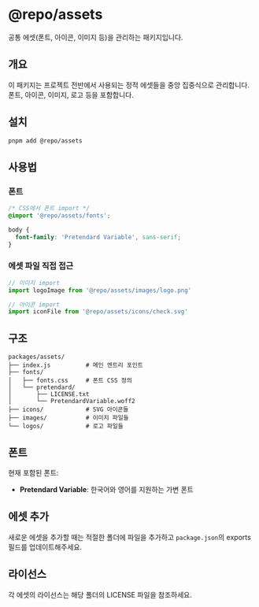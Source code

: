 # @repo/assets

공통 에셋(폰트, 아이콘, 이미지 등)을 관리하는 패키지입니다.

## 개요

이 패키지는 프로젝트 전반에서 사용되는 정적 에셋들을 중앙 집중식으로 관리합니다. 폰트, 아이콘, 이미지, 로고 등을 포함합니다.

## 설치

```bash
pnpm add @repo/assets
```

## 사용법

### 폰트

```css
/* CSS에서 폰트 import */
@import '@repo/assets/fonts';

body {
  font-family: 'Pretendard Variable', sans-serif;
}
```

### 에셋 파일 직접 접근

```typescript
// 이미지 import
import logoImage from '@repo/assets/images/logo.png'

// 아이콘 import
import iconFile from '@repo/assets/icons/check.svg'
```

## 구조

```text
packages/assets/
├── index.js          # 메인 엔트리 포인트
├── fonts/
│   ├── fonts.css     # 폰트 CSS 정의
│   └── pretendard/
│       ├── LICENSE.txt
│       └── PretendardVariable.woff2
├── icons/            # SVG 아이콘들
├── images/           # 이미지 파일들
└── logos/            # 로고 파일들
```

## 폰트

현재 포함된 폰트:
- **Pretendard Variable**: 한국어와 영어를 지원하는 가변 폰트

## 에셋 추가

새로운 에셋을 추가할 때는 적절한 폴더에 파일을 추가하고 `package.json`의 exports 필드를 업데이트해주세요.

## 라이선스

각 에셋의 라이선스는 해당 폴더의 LICENSE 파일을 참조하세요.

